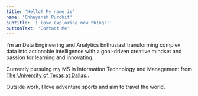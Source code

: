 ```yaml
---
title: 'Hello! My name is'
name: 'Chhayansh Purohit'
subtitle: 'I love exploring new things!'
buttonText: 'Contact Me'
---
```


I'm an Data Engineering and Analytics Enthusiast transforming complex data into actionable intelligence with a goal-driven creative mindset and passion for learning and innovating.

Currently pursuing my MS in Information Technology and Management from [The University of Texas at Dallas.](https://www.utdallas.edu/).

Outside work, I love adventure sports and aim to travel the world.
